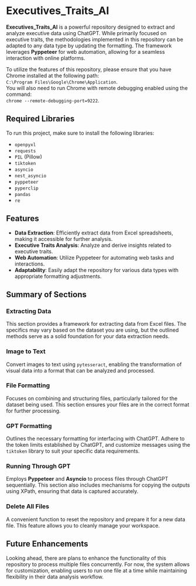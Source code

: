 # Executives_Traits_AI

**Executives_Traits_AI** is a powerful repository designed to extract and analyze executive data using ChatGPT. While primarily focused on executive traits, the methodologies implemented in this repository can be adapted to any data type by updating the formatting. The framework leverages **Pyppeteer** for web automation, allowing for a seamless interaction with online platforms.

To utilize the features of this repository, please ensure that you have Chrome installed at the following path:  
`C:\Program Files\Google\Chrome\Application`.  
You will also need to run Chrome with remote debugging enabled using the command:  
`chrome --remote-debugging-port=9222`.

## Required Libraries

To run this project, make sure to install the following libraries:

- `openpyxl`
- `requests`
- `PIL` (Pillow)
- `tiktoken`
- `asyncio`
- `nest_asyncio`
- `pyppeteer`
- `pyperclip`
- `pandas`
- `re`

## Features

- **Data Extraction**: Efficiently extract data from Excel spreadsheets, making it accessible for further analysis.
- **Executive Traits Analysis**: Analyze and derive insights related to executive traits.
- **Web Automation**: Utilize Pyppeteer for automating web tasks and interactions.
- **Adaptability**: Easily adapt the repository for various data types with appropriate formatting adjustments.

## Summary of Sections

### Extracting Data

This section provides a framework for extracting data from Excel files. The specifics may vary based on the dataset you are using, but the outlined methods serve as a solid foundation for your data extraction needs.

### Image to Text

Convert images to text using `pytesseract`, enabling the transformation of visual data into a format that can be analyzed and processed.

### File Formatting

Focuses on combining and structuring files, particularly tailored for the dataset being used. This section ensures your files are in the correct format for further processing.

### GPT Formatting

Outlines the necessary formatting for interfacing with ChatGPT. Adhere to the token limits established by ChatGPT, and customize messages using the `tiktoken` library to suit your specific data requirements.

### Running Through GPT

Employs **Pyppeteer** and **Asyncio** to process files through ChatGPT sequentially. This section also includes mechanisms for copying the outputs using XPath, ensuring that data is captured accurately.

### Delete All Files

A convenient function to reset the repository and prepare it for a new data file. This feature allows you to cleanly manage your workspace.

## Future Enhancements

Looking ahead, there are plans to enhance the functionality of this repository to process multiple files concurrently. For now, the system allows for customization, enabling users to run one file at a time while maintaining flexibility in their data analysis workflow.
